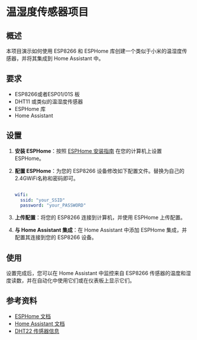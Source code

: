 # 温湿度传感器项目
## 概述

本项目演示如何使用 ESP8266 和 ESPHome 库创建一个类似于小米的温湿度传感器，并将其集成到 Home Assistant 中。

## 要求

- ESP8266或者ESP01/01S 板
- DHT11 或类似的温湿度传感器
- ESPHome 库
- Home Assistant

## 设置

1. **安装 ESPHome**：按照 [ESPHome 安装指南](https://esphome.io/guides/installing_esphome.html) 在您的计算机上设置 ESPHome。
2. **配置 ESPHome**：为您的 ESP8266 设备修改如下配置文件。替换为自己的2.4GWiFi名称和密码即可。

    ```yaml

    wifi:
      ssid: "your_SSID"
      password: "your_PASSWORD"

    ```

3. **上传配置**：将您的 ESP8266 连接到计算机，并使用 ESPHome 上传配置。

4. **与 Home Assistant 集成**：在 Home Assistant 中添加 ESPHome 集成，并配置其连接到您的 ESP8266 设备。

## 使用

设置完成后，您可以在 Home Assistant 中监控来自 ESP8266 传感器的温度和湿度读数，并在自动化中使用它们或在仪表板上显示它们。

## 参考资料

- [ESPHome 文档](https://esphome.io/)
- [Home Assistant 文档](https://www.home-assistant.io/docs/)
- [DHT22 传感器信息](https://learn.adafruit.com/dht)
